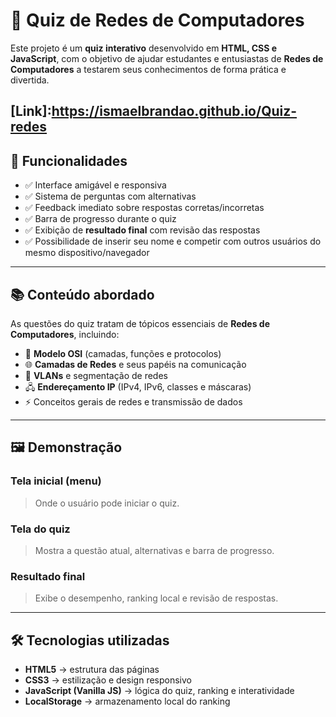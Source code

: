 # 🎯 Quiz de Redes de Computadores  

Este projeto é um **quiz interativo** desenvolvido em **HTML, CSS e JavaScript**, com o objetivo de ajudar estudantes e entusiastas de **Redes de Computadores** a testarem seus conhecimentos de forma prática e divertida.  

**[Link]:https://ismaelbrandao.github.io/Quiz-redes**
---

## 🚀 Funcionalidades  

- ✅ Interface amigável e responsiva  
- ✅ Sistema de perguntas com alternativas  
- ✅ Feedback imediato sobre respostas corretas/incorretas  
- ✅ Barra de progresso durante o quiz  
- ✅ Exibição de **resultado final** com revisão das respostas  
- ✅ Possibilidade de inserir seu nome e competir com outros usuários do mesmo dispositivo/navegador  

---

## 📚 Conteúdo abordado  

As questões do quiz tratam de tópicos essenciais de **Redes de Computadores**, incluindo:  

- 📡 **Modelo OSI** (camadas, funções e protocolos)  
- 🌐 **Camadas de Redes** e seus papéis na comunicação  
- 🔀 **VLANs** e segmentação de redes  
- 🖧 **Endereçamento IP** (IPv4, IPv6, classes e máscaras)  
- ⚡ Conceitos gerais de redes e transmissão de dados  

---

## 🖼️ Demonstração  

### Tela inicial (menu)
> Onde o usuário pode iniciar o quiz.  

### Tela do quiz  
> Mostra a questão atual, alternativas e barra de progresso.  

### Resultado final  
> Exibe o desempenho, ranking local e revisão de respostas.  

---

## 🛠️ Tecnologias utilizadas  

- **HTML5** → estrutura das páginas  
- **CSS3** → estilização e design responsivo  
- **JavaScript (Vanilla JS)** → lógica do quiz, ranking e interatividade  
- **LocalStorage** → armazenamento local do ranking 
